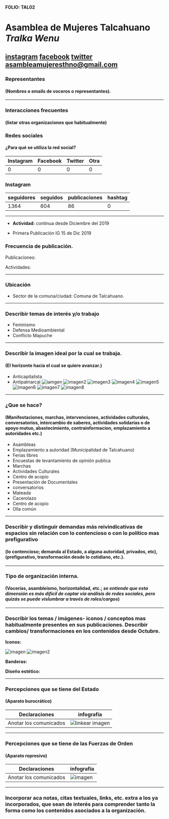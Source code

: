 #### FOLIO: TAL02
# Asamblea de Mujeres Talcahuano *Tralka Wenu*

[instagram](https://www.instagram.com/asambleamujeresthno/)
[facebook](https://www.facebook.com/asambleamujeresdethno/)
[twitter]()
<asambleamujeresthno@gmail.com>
---

### Representantes
#### (Nombres o emails de voceros o representantes).

---
### Interacciones frecuentes
#### (listar otras organizaciones que habitualmente)

### Redes sociales
#### ¿Para qué se utiliza la red social?
| Instagram | Facebook | Twitter | Otra 
|---|---|---|---|
|0|0|0|0|

### **Instagram**
| seguidores | seguidos | publicaciones | hashtag |
|---|---|---|---|
|1364|604|86|0|

---

* **Actividad:** continua desde Diciembre del 2019    

* Primera Publicación IG 15 de Dic 2019 

### Frecuencia de publicación.

Publicaciones:

Actividades:

---
### Ubicación
* Sector de la comuna/ciudad: Comuna de Talcahuano. 

---
### Describir temas de interés y/o trabajo

* Feminismo
* Defensa Medioambiental
* Conflicto Mapuche

---
### Describir la imagen ideal por la cual se trabaja.
#### (El horizonte hacia el cual se quiere avanzar.)

* Anticapitalista 
* Antipatriarcal 
![iamgen](89318131_638878043322553_6685060037677824374_n.jpg)
![imagen2](89600716_789946311748811_3956996993995734362_n.jpg)
![imagen3](89435454_695614254332436_5563109842883393847_n.jpg)
![imagen4](89416773_790378434705342_9116442764975111374_n.jpg)
![imagen5](89696524_277614399888280_5835598020595439539_n.jpg)
![imagen6](89342621_194004638554449_6076365028808597171_n.jpg)
![imagen7](89419967_2490408954553908_9028314476724416585_n.jpg)
![imagen8](89941002_596087501248867_760216643127561362_n.jpg)
---
### ¿Que se hace?
#### (Manifestaciones, marchas, intervenciones, actividades culturales, conversatorios, intercambio de saberes, actividades solidarias o de apoyo mutuo, abastecimiento, contrainformacion, emplazamiento a autoridades etc.)

* Asambleas
* Emplazamiento a autoridad (Municipalidad de Talcahuano)
* Ferias libres
* Encuestas de levantamiento de opinión publica
* Marchas
* Actividades Culturales
* Centro de acopio
* Presentación de Documentales
* conversatorios
* Mateada
* Cacerolazo
* Centro de acopio
* Olla común

---
### Describir y distinguir demandas más reivindicativas de espacios sin relación con lo contencioso o con lo político mas prefigurativo
#### (lo contencioso; demanda al Estado, a alguna autoridad, privados, etc), (prefigurativo, transformación desde lo cotidiano, etc.).

---
### Tipo de organización interna.
#### (Vocerías, asambleísmo, horizontalidad, etc.; *se entiende que esta dimensión es más difícil de captar vía análisis de redes sociales, pero quizás se puede vislumbrar a través de roles/cargos*)

---
### Describir los temas / imágenes- iconos / conceptos mas habitualmente presentes en sus publicaciones. Describir cambios/ transformaciones en los contenidos desde Octubre.

**Iconos:**

![imagen](99424794_249464639496137_1981788666120951767_n.jpg)
![imagen2](89117986_2773040022732205_8706905659309350725_n.jpg)


**Banderas:**

**Diseño estético:**

> 
---
### Percepciones que se tiene del Estado
#### (Aparato burocrático)

| Declaraciones | infografía | 
|---|---|
|Anotar los comunicados | ![linkear imagen]() |

---
### Percepciones que se tiene de las Fuerzas de Orden
#### (Aparato represivo)

| Declaraciones | infografía | 
|---|---|
|Anotar los comunicados | ![imagen]() |

---
### Incorporar aca notas, citas textuales, links, etc. extra a los ya incorporados, que sean de interés para comprender tanto la forma como los contenidos asociados a la organización.
